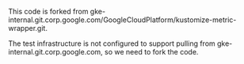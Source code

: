 This code is forked from gke-internal.git.corp.google.com/GoogleCloudPlatform/kustomize-metric-wrapper.git.

The test infrastructure is not configured to support pulling from gke-internal.git.corp.google.com,
so we need to fork the code. 